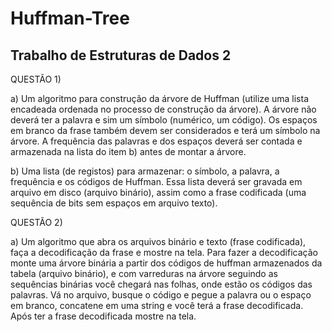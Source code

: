 # Huffman-Tree
## Trabalho de Estruturas de Dados 2

QUESTÃO 1)
  
  a) Um algoritmo para construção da árvore de Huffman (utilize uma lista encadeada 
ordenada no processo de construção da árvore). A árvore não deverá ter a palavra e sim 
um símbolo (numérico, um código). Os espaços em branco da frase também devem ser 
considerados e terá um símbolo na árvore. A frequência das palavras e dos espaços 
deverá ser contada e armazenada na lista do item b) antes de montar a árvore.

  b) Uma lista (de registos) para armazenar: o símbolo, a palavra, a frequência e os códigos 
de Huffman. Essa lista deverá ser gravada em arquivo em disco (arquivo binário), assim 
como a frase codificada (uma sequência de bits sem espaços em arquivo texto).

QUESTÃO 2)
  
  a) Um algoritmo que abra os arquivos binário e texto (frase codificada), faça a decodificação 
da frase e mostre na tela. Para fazer a decodificação monte uma árvore binária a partir 
dos códigos de huffman armazenados da tabela (arquivo binário), e com varreduras na 
árvore seguindo as sequências binárias você chegará nas folhas, onde estão os códigos 
das palavras. Vá no arquivo, busque o código e pegue a palavra ou o espaço em branco, 
concatene em uma string e você terá a frase decodificada. Após ter a frase decodificada 
mostre na tela.
